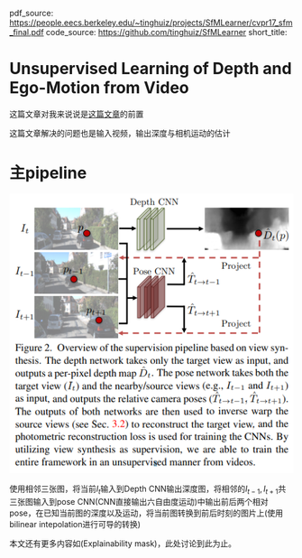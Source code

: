 pdf_source: https://people.eecs.berkeley.edu/~tinghuiz/projects/SfMLearner/cvpr17_sfm_final.pdf
code_source: https://github.com/tinghuiz/SfMLearner
short_title: 
# Unsupervised Learning of Depth and Ego-Motion from Video

这篇文章对我来说说是[这篇文章](Joint_Unsupervised_Learning_of_Optical_Flow_and_Depth_by_Watching_Stereo_Videos.md)的前置

这篇文章解决的问题也是输入视频，输出深度与相机运动的估计

# 主pipeline

![image](res/MotionDepthNet.png)

使用相邻三张图，将当前$I_t$输入到Depth CNN输出深度图，将相邻的$I_{t-1}, I_{t+1}$共三张图输入到pose CNN(CNN直接输出六自由度运动)中输出前后两个相对pose，在已知当前图的深度以及运动，将当前图转换到前后时刻的图片上(使用bilinear intepolation进行可导的转换)

本文还有更多内容如(Explainability mask)，此处讨论到此为止。